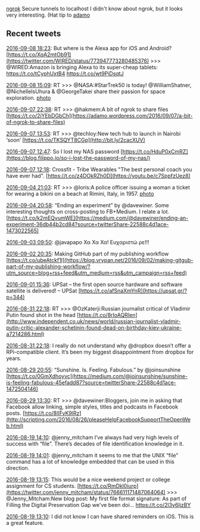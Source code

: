 [ngrok](https://ngrok.com) Secure tunnels to localhost
I didn't know about ngrok, but it looks very interesting. (Hat tip to [adamo](https://adamo.wordpress.com/2016/09/07/a-bit-of-ngrok-to-share-files/)
## Recent tweets

[2016-09-08 18:23](https://twitter.com/vrypan/status/773949797275430913): But where is the Alexa app for iOS and Android? [https://t.co/XqA2mtOb91](https://twitter.com/WIRED/status/773947773280485376)
\>\>\> @WIRED:Amazon is bringing Alexa to its super-cheap tablets: https://t.co/tCyphUxtB4 https://t.co/wt9PiDsqtJ

[2016-09-08 15:09](https://twitter.com/vrypan/status/773901125737127936): RT
\>\>\> @NASA:#StarTrek50 is today! @WilliamShatner, @NichelleIsUhura &amp; @GeorgeTakei share their passion for space exploration. [photo](https://twitter.com/NASA/status/773900481789775872/video/1)

[2016-09-07 22:38](https://twitter.com/vrypan/status/773651716755587072): RT
\>\>\> @hakmem:A bit of ngrok to share files [https://t.co/2jYEbDGbCh](https://adamo.wordpress.com/2016/09/07/a-bit-of-ngrok-to-share-files)

[2016-09-07 13:53](https://twitter.com/vrypan/status/773519685421789184): RT
\>\>\> @techloy:New tech hub to launch in Nairobi ‘soon’ [https://t.co/TKSQYT8CGp](http://bit.ly/2cacXUV)

[2016-09-07 12:47](https://twitter.com/vrypan/status/773502911691296769): So I lost my NAS password [https://t.co/HduP0xCmRZ](https://blog.filippo.io/so-i-lost-the-password-of-my-nas/)

[2016-09-07 12:18](https://twitter.com/vrypan/status/773495618719387649): Crossfit - Tribe Wearables "The best personal coach you have ever had". [https://t.co/z4DOkRZh0D](https://youtu.be/c7SppfzUez8)

[2016-09-04 21:03](https://twitter.com/vrypan/status/772540549026942976): RT
\>\>\> @loris:A police officer issuing a woman a ticket for wearing a bikini on a beach at Rimini, Italy, in 1957. [photo](https://twitter.com/loris/status/772531164296904704/photo/1)

[2016-09-04 20:58](https://twitter.com/vrypan/status/772539272096313344): “Ending an experiment” by @davewiner. Some interesting thoughts on cross-posting to FB+Medium. I relate a lot. [https://t.co/k2mEQvumWE](https://medium.com/@davewiner/ending-an-experiment-36db44b2cd84?source=twitterShare-22588c4d1ace-1473022565)

[2016-09-03 09:50](https://twitter.com/vrypan/status/772008985000046592): @javapapo Χα Χα Χα! Ευχαριστώ ρε!!!

[2016-09-02 20:35](https://twitter.com/vrypan/status/771808862169096192): Making GitHub part of my publishing workflow [https://t.co/ubeAtckf1l](https://blog.vrypan.net/2016/09/02/making-gitgub-part-of-my-publishing-workflow/?utm_source=blog+rss+feed&utm_medium=rss&utm_campaign=rss+feed)

[2016-09-01 15:36](https://twitter.com/vrypan/status/771371231459311616): UPSat – the first open source hardware and software satellite is delivered! – UPSat [https://t.co/afSnaXmYnR](https://upsat.gr/?p=344)

[2016-08-31 22:18](https://twitter.com/vrypan/status/771110060823052288): RT
\>\>\> @OzKaterji:Russian journalist critical of Vladimir Putin found shot in the head [https://t.co/8rIoAQRIen](http://www.independent.co.uk/news/world/russian-journalist-vladmir-putin-critic-alexander-schetinin-found-dead-on-birthday-kiev-ukraine-a7214286.html)

[2016-08-31 22:18](https://twitter.com/vrypan/status/771109942354907136): I really do not understand why @dropbox doesn’t offer a RPi-compatible client. It’s been my biggest disappointment from dropbox for years.

[2016-08-29 20:55](https://twitter.com/vrypan/status/770364373261021184): “Sunshine. Is. Feeling. Fabulous.” by @joinsunshine [https://t.co/0GmXdhoyvc](https://medium.com/@joinsunshine/sunshine-is-feeling-fabulous-45efadd87?source=twitterShare-22588c4d1ace-1472504146)

[2016-08-29 13:30](https://twitter.com/vrypan/status/770252338061778944): RT
\>\>\> @davewiner:Bloggers, join me in asking that Facebook allow linking, simple styles, titles and podcasts in Facebook posts. [https://t.co/8lIFvK9lRz](http://scripting.com/2016/08/26/pleaseHelpFacebookSupportTheOpenWeb.html)

[2016-08-19 14:10](https://twitter.com/vrypan/status/766638405677682689): @jenny_mitcham I’ve always had very high levels of success with “file”. There’s decades of file identification knowledge in it.

[2016-08-19 14:01](https://twitter.com/vrypan/status/766636146382299136): @jenny_mitcham it seems to me that the UNIX “file” command has a lot of knowledge embedded that can be used in this direction.

[2016-08-19 13:15](https://twitter.com/vrypan/status/766624514830630912): This would be a nice weekend project or college assignment for CS students. [https://t.co/RmDkl0iurp](https://twitter.com/jenny_mitcham/status/766611171487064064)
\>\>\> @Jenny_Mitcham:New blog post: My first file format signature: As part of Filling the Digital Preservation Gap we've been doi... https://t.co/2l3y6IjzBY

[2016-08-19 13:10](https://twitter.com/vrypan/status/766623349405577216): I did not know I can have shared reminders on iOS. This is a great feature.

